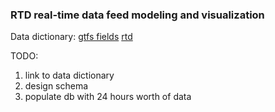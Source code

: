 ### RTD real-time data feed modeling and visualization

Data dictionary:
[gtfs fields](https://developers.google.com/transit/gtfs-realtime/reference#ElementIndex)
[rtd](http://www.rtd-denver.com/gtfs-developer-guide.shtml)

TODO:

1. link to data dictionary
2. design schema
3. populate db with 24 hours worth of data
